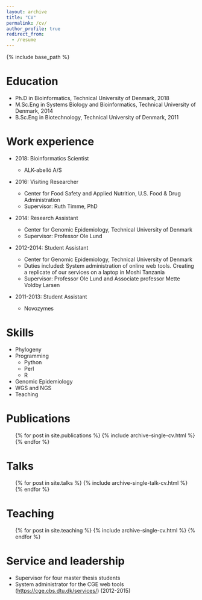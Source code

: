 ```yaml
---
layout: archive
title: "CV"
permalink: /cv/
author_profile: true
redirect_from:
  - /resume
---
```


{% include base_path %}

Education
======
* Ph.D in Bioinformatics, Technical University of Denmark, 2018
* M.Sc.Eng in Systems Biology and Bioinformatics, Technical University of Denmark, 2014
* B.Sc.Eng in Biotechnology, Technical University of Denmark, 2011



Work experience
======
* 2018: Bioinformatics Scientist 
  * ALK-abelló A/S

* 2016: Visiting Researcher
  * Center for Food Safety and Applied Nutrition, U.S. Food & Drug Administration
  * Supervisor: Ruth Timme, PhD

* 2014: Research Assistant
  * Center for Genomic Epidemiology, Technical University of Denmark
  * Supervisor: Professor Ole Lund

* 2012-2014: Student Assistant
  * Center for Genomic Epidemiology, Technical University of Denmark
  * Duties included: System administration of online web tools. Creating a replicate of our services on a laptop in Moshi Tanzania
  * Supervisor: Professor Ole Lund and Associate professor Mette Voldby Larsen
  
* 2011-2013: Student Assistant
  * Novozymes

  
Skills
======
* Phylogeny
* Programming
  * Python
  * Perl
  * R
* Genomic Epidemiology
* WGS and NGS
* Teaching

Publications
======
  <ul>{% for post in site.publications %}
    {% include archive-single-cv.html %}
  {% endfor %}</ul>
  
Talks
======
  <ul>{% for post in site.talks %}
    {% include archive-single-talk-cv.html %}
  {% endfor %}</ul>
  
Teaching
======
  <ul>{% for post in site.teaching %}
    {% include archive-single-cv.html %}
  {% endfor %}</ul>
  
Service and leadership
======
* Supervisor for four master thesis students
* System administrator for the CGE web tools (<https://cge.cbs.dtu.dk/services/>) (2012-2015)
